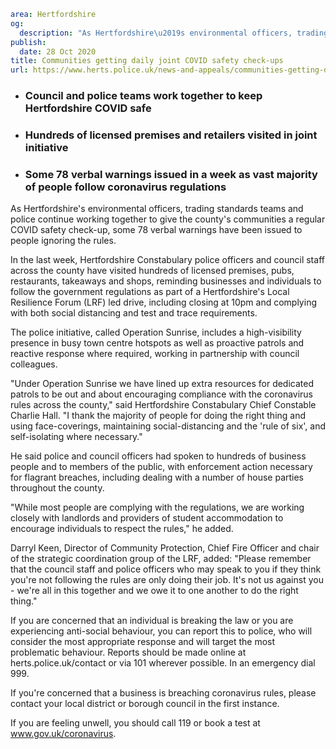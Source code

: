 ```yaml
area: Hertfordshire
og:
  description: "As Hertfordshire\u2019s environmental officers, trading standards teams and police continue working together to give the county\u2019s communities a regular COVID safety check-up, some 78 verbal warnings have been issued to people ignoring the rules."
publish:
  date: 28 Oct 2020
title: Communities getting daily joint COVID safety check-ups
url: https://www.herts.police.uk/news-and-appeals/communities-getting-daily-joint-covid-safety-check-ups-801
```

* ### Council and police teams work together to keep Hertfordshire COVID safe

 * ### Hundreds of licensed premises and retailers visited in joint initiative

 * ### Some 78 verbal warnings issued in a week as vast majority of people follow coronavirus regulations

As Hertfordshire's environmental officers, trading standards teams and police continue working together to give the county's communities a regular COVID safety check-up, some 78 verbal warnings have been issued to people ignoring the rules.

In the last week, Hertfordshire Constabulary police officers and council staff across the county have visited hundreds of licensed premises, pubs, restaurants, takeaways and shops, reminding businesses and individuals to follow the government regulations as part of a Hertfordshire's Local Resilience Forum (LRF) led drive, including closing at 10pm and complying with both social distancing and test and trace requirements.

The police initiative, called Operation Sunrise, includes a high-visibility presence in busy town centre hotspots as well as proactive patrols and reactive response where required, working in partnership with council colleagues.

"Under Operation Sunrise we have lined up extra resources for dedicated patrols to be out and about encouraging compliance with the coronavirus rules across the county," said Hertfordshire Constabulary Chief Constable Charlie Hall. "I thank the majority of people for doing the right thing and using face-coverings, maintaining social-distancing and the 'rule of six', and self-isolating where necessary."

He said police and council officers had spoken to hundreds of business people and to members of the public, with enforcement action necessary for flagrant breaches, including dealing with a number of house parties throughout the county.

"While most people are complying with the regulations, we are working closely with landlords and providers of student accommodation to encourage individuals to respect the rules," he added.

Darryl Keen, Director of Community Protection, Chief Fire Officer and chair of the strategic coordination group of the LRF, added: "Please remember that the council staff and police officers who may speak to you if they think you're not following the rules are only doing their job. It's not us against you - we're all in this together and we owe it to one another to do the right thing."

If you are concerned that an individual is breaking the law or you are experiencing anti-social behaviour, you can report this to police, who will consider the most appropriate response and will target the most problematic behaviour. Reports should be made online at herts.police.uk/contact or via 101 wherever possible. In an emergency dial 999.

If you're concerned that a business is breaching coronavirus rules, please contact your local district or borough council in the first instance.

If you are feeling unwell, you should call 119 or book a test at www.gov.uk/coronavirus.
